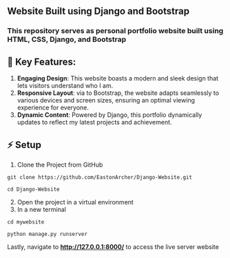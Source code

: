 ## Website Built using Django and Bootstrap

### This repository serves as personal portfolio website built using HTML, CSS, Django, and Bootstrap

## 🚀 Key Features:

1. **Engaging Design**: This website boasts a modern and sleek design that lets visitors understand who I am.
2. **Responsive Layout**: via to Bootstrap, the website adapts seamlessly to various devices and screen sizes, ensuring an optimal viewing experience for everyone.
3. **Dynamic Content**: Powered by Django, this portfolio dynamically updates to reflect my latest projects and achievement.

## ⚡ Setup
1. Clone the Project from GitHub
  ```$
  git clone https://github.com/EastonArcher/Django-Website.git
  ```
  ```$
  cd Django-Website
  ```
2. Open the project in a virtual environment
3. In a new terminal
  ```$
  cd mywebsite
  ```
  ```$
  python manage.py runserver
  ```
Lastly, navigate to **http://127.0.0.1:8000/** to access the live server website

